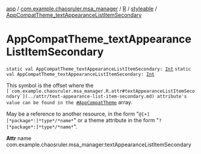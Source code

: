 [app](../../../index.md) / [com.example.chaosruler.msa_manager](../../index.md) / [R](../index.md) / [styleable](index.md) / [AppCompatTheme_textAppearanceListItemSecondary](.)

# AppCompatTheme_textAppearanceListItemSecondary

`static val AppCompatTheme_textAppearanceListItemSecondary: `[`Int`](https://kotlinlang.org/api/latest/jvm/stdlib/kotlin/-int/index.html)
`static val AppCompatTheme_textAppearanceListItemSecondary: `[`Int`](https://kotlinlang.org/api/latest/jvm/stdlib/kotlin/-int/index.html)

This symbol is the offset where the ``[`com.example.chaosruler.msa_manager.R.attr#textAppearanceListItemSecondary`](../attr/text-appearance-list-item-secondary.md) attribute's value can be found in the ``[`#AppCompatTheme`](-app-compat-theme.md) array.

May be a reference to another resource, in the form "`@[+][*package*:]*type*/*name*`" or a theme attribute in the form "`?[*package*:]*type*/*name*`".

**Attr**
name com.example.chaosruler.msa_manager:textAppearanceListItemSecondary

